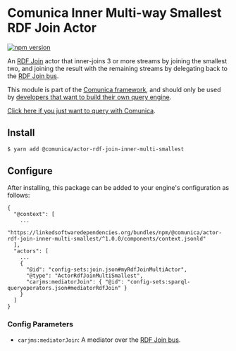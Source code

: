 # Comunica Inner Multi-way Smallest RDF Join Actor

[![npm version](https://badge.fury.io/js/%40comunica%2Factor-rdf-join-inner-multi-smallest.svg)](https://www.npmjs.com/package/@comunica/actor-rdf-join-inner-multi-smallest)

An [RDF Join](https://github.com/comunica/comunica/tree/master/packages/bus-rdf-join) actor that inner-joins 3 or more streams
by joining the smallest two, and joining the result with the remaining streams by delegating back to the [RDF Join bus](https://github.com/comunica/comunica/tree/master/packages/bus-rdf-join).

This module is part of the [Comunica framework](https://github.com/comunica/comunica),
and should only be used by [developers that want to build their own query engine](https://comunica.dev/docs/modify/).

[Click here if you just want to query with Comunica](https://comunica.dev/docs/query/).

## Install

```bash
$ yarn add @comunica/actor-rdf-join-inner-multi-smallest
```

## Configure

After installing, this package can be added to your engine's configuration as follows:
```text
{
  "@context": [
    ...
    "https://linkedsoftwaredependencies.org/bundles/npm/@comunica/actor-rdf-join-inner-multi-smallest/^1.0.0/components/context.jsonld"  
  ],
  "actors": [
    ...
    {
      "@id": "config-sets:join.json#myRdfJoinMultiActor",
      "@type": "ActorRdfJoinMultiSmallest",
      "carjms:mediatorJoin": { "@id": "config-sets:sparql-queryoperators.json#mediatorRdfJoin" }
    }
  ]
}
```

### Config Parameters

* `carjms:mediatorJoin`: A mediator over the [RDF Join bus](https://github.com/comunica/comunica/tree/master/packages/bus-rdf-join).

